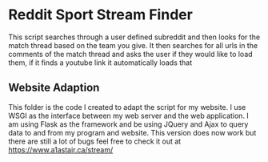 # Reddit Sport Stream Finder

This script searches through a user defined subreddit and then looks for the match thread based on the team you give. It then searches for all urls in the comments of the match thread and asks the user if they would like to load them, if it finds a youtube link it automatically loads that

## Website Adaption

This folder is the code I created to adapt the script for my website. I use WSGI as the interface between my web server and the web application. I am using Flask as the framework and be using JQuery and Ajax to query data to and from my program and website.
This version does now work but there are still a lot of bugs feel free to check it out at <a href="https://www.a1astair.ca/stream/" target="_blank">https://www.a1astair.ca/stream/</a>
